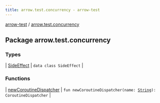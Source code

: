 ```yaml
---
title: arrow.test.concurrency - arrow-test
---
```


[arrow-test](../index.html) / [arrow.test.concurrency](./index.html)

## Package arrow.test.concurrency

### Types

| [SideEffect](-side-effect/index.html) | `data class SideEffect` |

### Functions

| [newCoroutineDispatcher](new-coroutine-dispatcher.html) | `fun newCoroutineDispatcher(name: `[`String`](https://kotlinlang.org/api/latest/jvm/stdlib/kotlin/-string/index.html)`): CoroutineDispatcher` |

